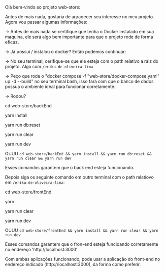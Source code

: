 Olá bem-vindo ao projeto web-store:

Antes de mais nada, gostaria de agradecer seu interesse no meu projeto. Agora vou passar algumas informações:

-> Antes de mais nada se certifique que tenha o Docker instalado em sua maquina, ele será algo bem importante para que o projeto rode de forma eficaz.

-> Já possui / instalou o docker? Então podemos continuar:

-> No seu terminal, cerifique-se que ele esteja com o path relativo a raiz do projeto. Algo com `/erika-de-oliveira-lima`

-> Peço que rode o "docker compose -f "web-store/docker-compose.yaml" up -d --build" no seu terminal bash, isso fará com que o banco de dados possua o ambiente ideal para funcionar corretamente.

-> Rodou?

cd web-store/backEnd

yarn install

yarn run db:reset

yarn run clear

yarn run dev

OUUU `cd web-store/backEnd && yarn install && yarn run db:reset && yarn run clear && yarn run dev`

Esses comandos garantem que o back end esteja funcionando.

Depois siga os seguinte comando em outro terminal com o path relatiovo em `/erika-de-oliveira-lima`:

cd web-store/frontEnd

yarn

yarn run clear

yarn run dev

OUUU `cd web-store/frontEnd && yarn install && yarn run clear && yarn run dev`

Esses comandos garantem que o fron-end esteja funcioando corretamente no endereço 'http://localhost:3000'

Com ambas aplicações funcionando, pode usar a aplicação do front-end no endereço indicado (http://localhost:3000), da forma como preferir.
